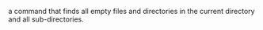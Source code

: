 a command that finds all empty files and directories in the current directory and all sub-directories.